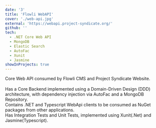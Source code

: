 ```yaml
---
date: '3'
title: 'Flowli WebAPI'
cover: './web-api.jpg'
external: 'https://webapi.project-syndicate.org/'
github: ''
tech:
  - .NET Core Web API
  - MongoDB
  - Elastic Search
  - AutoFac
  - Xunit
  - Jasmine
showInProjects: true
---
```


Core Web API consumed by Flowli CMS and Project Syndicate Website.
<br/><br/>
Has a Core Backend implemented using a Domain-Driven Design (DDD) architecture, with dependency injection via AutoFac and a MongoDB Repository.<br/>
Contains .NET and Typescript WebApi clients to be consumed as NuGet packages from other applications.<br/>
Has Integration Tests and Unit Tests, implemented using Xunit(.Net) and Jasmine(Typescript).
